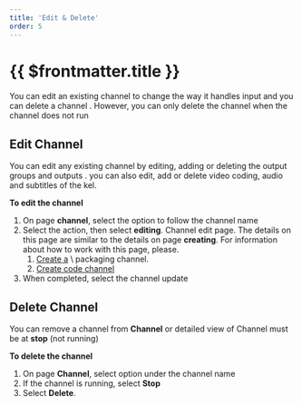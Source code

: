 ```yaml
---
title: 'Edit & Delete'
order: 5
---
```


# {{ $frontmatter.title }}


You can edit an existing channel to change the way it handles input and you can delete a channel \. However, you can only delete the channel when the channel does not run

## Edit Channel

You can edit any existing channel by editing, adding or deleting the output groups and outputs \. you can also edit, add or delete video coding, audio and subtitles of the kel.

**To edit the channel**
1. On page **channel**, select the option to follow the channel name
2. Select the action, then select **editing**\. Channel edit page. The details on this page are similar to the details on page **creating**\. For information about how to work with this page, please.
   1.  [Create a](02-create-package-channel.md) \ packaging channel.
   2.  [Create code channel](03-create-transcode-channel.md)
3. When completed, select the channel update

## Delete Channel

You can remove a channel from **Channel** or detailed view of Channel must be at **stop**  (not running)

**To delete the channel**

1. On page **Channel**, select option under the channel name
1. If the channel is running, select **Stop**
1. Select **Delete**.